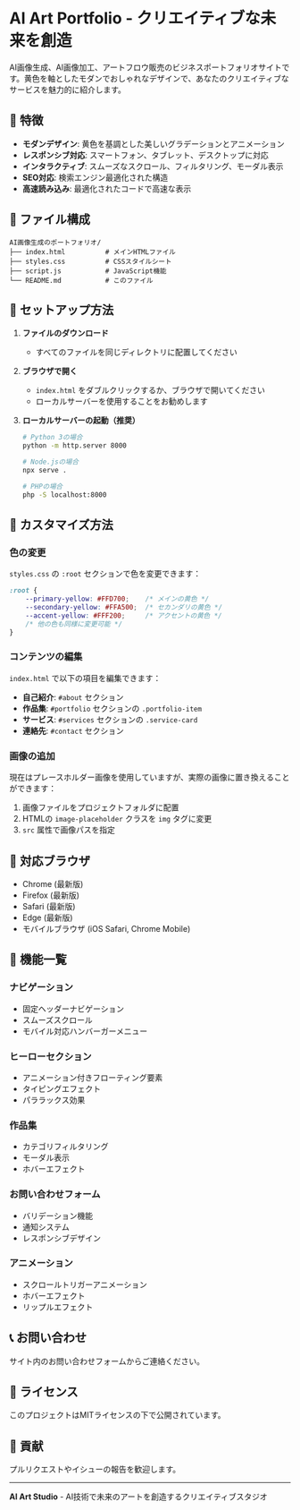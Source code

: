 # AI Art Portfolio - クリエイティブな未来を創造

AI画像生成、AI画像加工、アートフロウ販売のビジネスポートフォリオサイトです。黄色を軸としたモダンでおしゃれなデザインで、あなたのクリエイティブなサービスを魅力的に紹介します。

## 🌟 特徴

- **モダンデザイン**: 黄色を基調とした美しいグラデーションとアニメーション
- **レスポンシブ対応**: スマートフォン、タブレット、デスクトップに対応
- **インタラクティブ**: スムーズなスクロール、フィルタリング、モーダル表示
- **SEO対応**: 検索エンジン最適化された構造
- **高速読み込み**: 最適化されたコードで高速な表示

## 📁 ファイル構成

```
AI画像生成のポートフォリオ/
├── index.html          # メインHTMLファイル
├── styles.css          # CSSスタイルシート
├── script.js           # JavaScript機能
└── README.md           # このファイル
```

## 🚀 セットアップ方法

1. **ファイルのダウンロード**
   - すべてのファイルを同じディレクトリに配置してください

2. **ブラウザで開く**
   - `index.html` をダブルクリックするか、ブラウザで開いてください
   - ローカルサーバーを使用することをお勧めします

3. **ローカルサーバーの起動（推奨）**
   ```bash
   # Python 3の場合
   python -m http.server 8000
   
   # Node.jsの場合
   npx serve .
   
   # PHPの場合
   php -S localhost:8000
   ```

## 🎨 カスタマイズ方法

### 色の変更
`styles.css` の `:root` セクションで色を変更できます：

```css
:root {
    --primary-yellow: #FFD700;    /* メインの黄色 */
    --secondary-yellow: #FFA500;  /* セカンダリの黄色 */
    --accent-yellow: #FFF200;     /* アクセントの黄色 */
    /* 他の色も同様に変更可能 */
}
```

### コンテンツの編集
`index.html` で以下の項目を編集できます：

- **自己紹介**: `#about` セクション
- **作品集**: `#portfolio` セクションの `.portfolio-item`
- **サービス**: `#services` セクションの `.service-card`
- **連絡先**: `#contact` セクション

### 画像の追加
現在はプレースホルダー画像を使用していますが、実際の画像に置き換えることができます：

1. 画像ファイルをプロジェクトフォルダに配置
2. HTMLの `image-placeholder` クラスを `img` タグに変更
3. `src` 属性で画像パスを指定

## 📱 対応ブラウザ

- Chrome (最新版)
- Firefox (最新版)
- Safari (最新版)
- Edge (最新版)
- モバイルブラウザ (iOS Safari, Chrome Mobile)

## 🔧 機能一覧

### ナビゲーション
- 固定ヘッダーナビゲーション
- スムーズスクロール
- モバイル対応ハンバーガーメニュー

### ヒーローセクション
- アニメーション付きフローティング要素
- タイピングエフェクト
- パララックス効果

### 作品集
- カテゴリフィルタリング
- モーダル表示
- ホバーエフェクト

### お問い合わせフォーム
- バリデーション機能
- 通知システム
- レスポンシブデザイン

### アニメーション
- スクロールトリガーアニメーション
- ホバーエフェクト
- リップルエフェクト

## 📞 お問い合わせ

サイト内のお問い合わせフォームからご連絡ください。

## 📄 ライセンス

このプロジェクトはMITライセンスの下で公開されています。

## 🤝 貢献

プルリクエストやイシューの報告を歓迎します。

---

**AI Art Studio** - AI技術で未来のアートを創造するクリエイティブスタジオ 